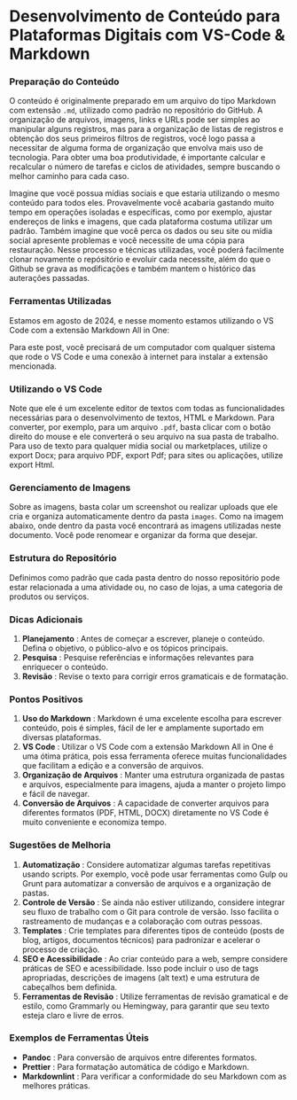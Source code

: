 
# Desenvolvimento de Conteúdo para Plataformas Digitais com VS-Code & Markdown

### Preparação do Conteúdo

O conteúdo é originalmente preparado em um arquivo do tipo Markdown com extensão `.md`, utilizado como padrão no repositório do GitHub. A organização de arquivos, imagens, links e URLs pode ser simples ao manipular alguns registros, mas para a organização de listas de registros e obtenção dos seus primeiros filtros de registros, você logo passa a necessitar de alguma forma de organização que envolva mais uso de tecnologia. Para obter uma boa produtividade, é importante calcular e recalcular o número de tarefas e ciclos de atividades, sempre buscando o melhor caminho para cada caso.

Imagine que vocë possua mídias sociais e que estaria utilizando o mesmo conteúdo para todos eles. Provavelmente você acabaria gastando muito tempo em operações isoladas e específicas, como por exemplo, ajustar endereços de links e imagens, que cada plataforma costuma utilizar um padrão. Também imagine que você perca os dados ou seu site ou mídia social apresente problemas e você necessite de uma cópia para restauração. Nesse processo e técnicas utilizadas, você poderá facilmente clonar novamente o repósitório e evoluir cada necessite, além do que o Github se grava as modificações e também mantem o histórico das auterações passadas.

### Ferramentas Utilizadas

Estamos em agosto de 2024, e nesse momento estamos utilizando o VS Code com a extensão Markdown All in One:

Para este post, você precisará de um computador com qualquer sistema que rode o VS Code e uma conexão à internet para instalar a extensão mencionada.

### Utilizando o VS Code

Note que ele é um excelente editor de textos com todas as funcionalidades necessárias para o desenvolvimento de textos, HTML e Markdown. Para converter, por exemplo, para um arquivo `.pdf`, basta clicar com o botão direito do mouse e ele converterá o seu arquivo na sua pasta de trabalho. Para uso de texto para qualquer mídia social ou marketplaces, utilize o export Docx; para arquivo PDF, export Pdf; para sites ou aplicações, utilize export Html.

### Gerenciamento de Imagens

Sobre as imagens, basta colar um screenshot ou realizar uploads que ele cria e organiza automaticamente dentro da pasta `images`. Como na imagem abaixo, onde dentro da pasta você encontrará as imagens utilizadas neste documento. Você pode renomear e organizar da forma que desejar.

### Estrutura do Repositório

Definimos como padrão que cada pasta dentro do nosso repositório pode estar relacionada a uma atividade ou, no caso de lojas, a uma categoria de produtos ou serviços.

### Dicas Adicionais

1. **Planejamento** : Antes de começar a escrever, planeje o conteúdo. Defina o objetivo, o público-alvo e os tópicos principais.
2. **Pesquisa** : Pesquise referências e informações relevantes para enriquecer o conteúdo.
3. **Revisão** : Revise o texto para corrigir erros gramaticais e de formatação.

### Pontos Positivos

1. **Uso do Markdown** : Markdown é uma excelente escolha para escrever conteúdo, pois é simples, fácil de ler e amplamente suportado em diversas plataformas.
2. **VS Code** : Utilizar o VS Code com a extensão Markdown All in One é uma ótima prática, pois essa ferramenta oferece muitas funcionalidades que facilitam a edição e a conversão de arquivos.
3. **Organização de Arquivos** : Manter uma estrutura organizada de pastas e arquivos, especialmente para imagens, ajuda a manter o projeto limpo e fácil de navegar.
4. **Conversão de Arquivos** : A capacidade de converter arquivos para diferentes formatos (PDF, HTML, DOCX) diretamente no VS Code é muito conveniente e economiza tempo.

### Sugestões de Melhoria

1. **Automatização** : Considere automatizar algumas tarefas repetitivas usando scripts. Por exemplo, você pode usar ferramentas como Gulp ou Grunt para automatizar a conversão de arquivos e a organização de pastas.
2. **Controle de Versão** : Se ainda não estiver utilizando, considere integrar seu fluxo de trabalho com o Git para controle de versão. Isso facilita o rastreamento de mudanças e a colaboração com outras pessoas.
3. **Templates** : Crie templates para diferentes tipos de conteúdo (posts de blog, artigos, documentos técnicos) para padronizar e acelerar o processo de criação.
4. **SEO e Acessibilidade** : Ao criar conteúdo para a web, sempre considere práticas de SEO e acessibilidade. Isso pode incluir o uso de tags apropriadas, descrições de imagens (alt text) e uma estrutura de cabeçalhos bem definida.
5. **Ferramentas de Revisão** : Utilize ferramentas de revisão gramatical e de estilo, como Grammarly ou Hemingway, para garantir que seu texto esteja claro e livre de erros.

### Exemplos de Ferramentas Úteis

* **Pandoc** : Para conversão de arquivos entre diferentes formatos.
* **Prettier** : Para formatação automática de código e Markdown.
* **Markdownlint** : Para verificar a conformidade do seu Markdown com as melhores práticas.
